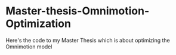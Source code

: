# Master-thesis-Omnimotion-Optimization
Here's the code to my Master Thesis which is about optimizing the Omnimotion model

